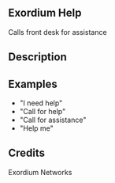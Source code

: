 ## Exordium Help
Calls front desk for assistance

## Description


## Examples
 - "I need help"
 - "Call for help"
 - "Call for assistance"
 - "Help me"


## Credits
Exordium Networks


